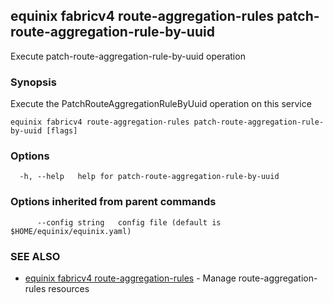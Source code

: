 ## equinix fabricv4 route-aggregation-rules patch-route-aggregation-rule-by-uuid

Execute patch-route-aggregation-rule-by-uuid operation

### Synopsis

Execute the PatchRouteAggregationRuleByUuid operation on this service

```
equinix fabricv4 route-aggregation-rules patch-route-aggregation-rule-by-uuid [flags]
```

### Options

```
  -h, --help   help for patch-route-aggregation-rule-by-uuid
```

### Options inherited from parent commands

```
      --config string   config file (default is $HOME/equinix/equinix.yaml)
```

### SEE ALSO

* [equinix fabricv4 route-aggregation-rules](equinix_fabricv4_route-aggregation-rules.md)	 - Manage route-aggregation-rules resources

